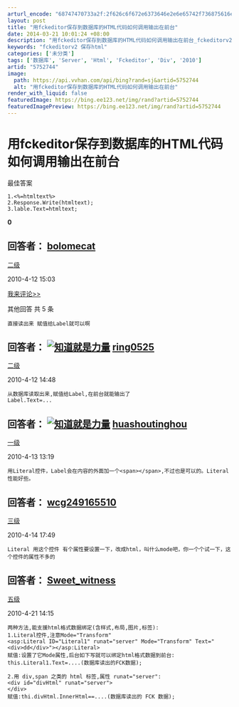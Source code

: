 ```yaml
---
arturl_encode: "68747470733a2f:2f626c6f672e6373646e2e6e65742f736875616e6768757375:6e2f61727469636c652f64657461696c732f35373532373434"
layout: post
title: "用fckeditor保存到数据库的HTML代码如何调用输出在前台"
date: 2014-03-21 10:01:24 +08:00
description: "用fckeditor保存到数据库的HTML代码如何调用输出在前台_fckeditorv2 保存htm"
keywords: "fckeditorv2 保存html"
categories: ['未分类']
tags: ['数据库', 'Server', 'Html', 'Fckeditor', 'Div', '2010']
artid: "5752744"
image:
  path: https://api.vvhan.com/api/bing?rand=sj&artid=5752744
  alt: "用fckeditor保存到数据库的HTML代码如何调用输出在前台"
render_with_liquid: false
featuredImage: https://bing.ee123.net/img/rand?artid=5752744
featuredImagePreview: https://bing.ee123.net/img/rand?artid=5752744
---
```


# 用fckeditor保存到数据库的HTML代码如何调用输出在前台

最佳答案

```
1.<%=htmltext%>
2.Response.Write(htmltext);
3.lable.Text=htmltext; 
```

**0**

回答者：
[bolomecat](http://passport.baidu.com/?business&aid=6&un=bolomecat#2)
-
[二级](http://www.baidu.com/search/zhidao_help.html#如何选择头衔)



2010-4-12 15:03

[我来评论>>](http://zhidao.baidu.com/remark/146858848.html)

其他回答
共
5
条

```
直接读出来 赋值给Label就可以啊 
```

回答者：
[![知道就是力量](http://writeblog.csdn.net/用fckeditor保存到数据库的HTML代码如何调用输出在前台_百度知道.files/icon1.gif "知道就是力量")](http://zhidao.baidu.com/s/5year2/tuansai.html)
[ring0525](http://passport.baidu.com/?business&aid=6&un=ring0525#2)
-
[二级](http://www.baidu.com/search/zhidao_help.html#如何选择头衔)



2010-4-12 14:48

```
从数据库读取出来,赋值给Label,在前台就能输出了
Label.Text=... 
```

回答者：
[![知道就是力量](http://writeblog.csdn.net/用fckeditor保存到数据库的HTML代码如何调用输出在前台_百度知道.files/icon1.gif "知道就是力量")](http://zhidao.baidu.com/s/5year2/tuansai.html)
[huashoutinghou](http://passport.baidu.com/?business&aid=6&un=huashoutinghou#2)
-
[一级](http://www.baidu.com/search/zhidao_help.html#如何选择头衔)



2010-4-13 13:19

```
用Literal控件，Label会在内容的外面加一个<span></span>,不过也是可以的。Literal性能好些。 
```

回答者：
[wcg249165510](http://passport.baidu.com/?business&aid=6&un=wcg249165510#2)
-
[三级](http://www.baidu.com/search/zhidao_help.html#如何选择头衔)



2010-4-14 17:49

```
Literal 用这个控件 有个属性要设置一下，改成html，叫什么mode吧，你一个个试一下，这个控件的属性不多的 
```

回答者：
[Sweet\_witness](http://passport.baidu.com/?business&aid=6&un=Sweet%5Fwitness#2)
-
[五级](http://www.baidu.com/search/zhidao_help.html#如何选择头衔)



2010-4-21 14:15

```
两种方法,能支援html格式数据绑定(含样式,布局,图片,标签):
1.Literal控件,注意Mode="Transform"
<asp:Literal ID="Literal1" runat="server" Mode="Transform" Text="<div>dd</div>"></asp:Literal>
赋值:设置了它Mode属性,后台如下写就可以绑定html格式数据到前台:
this.Literal1.Text=....(数据库读出的FCK数据);

2.用 div,span 之类的 html 标签,属性 runat="server":
<div id="divHtml" runat="server">
</div>
赋值:thi.divHtml.InnerHtml==....(数据库读出的 FCK 数据); 
```